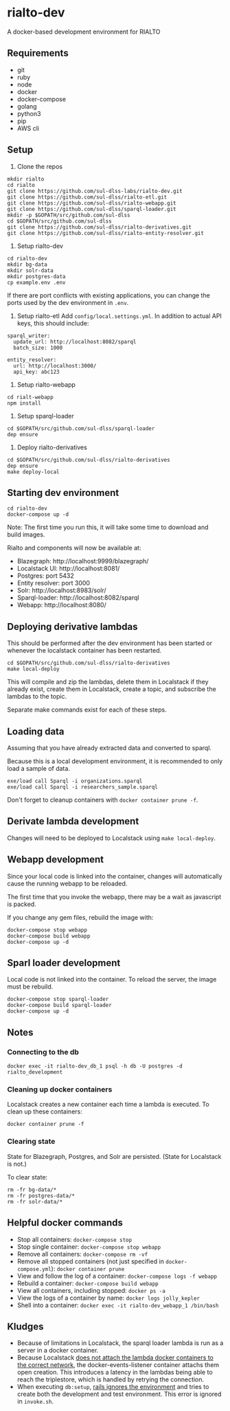 # rialto-dev
A docker-based development environment for RIALTO

## Requirements
* git
* ruby
* node
* docker
* docker-compose
* golang
* python3
* pip
* AWS cli

## Setup
1. Clone the repos

```
mkdir rialto
cd rialto
git clone https://github.com/sul-dlss-labs/rialto-dev.git
git clone https://github.com/sul-dlss/rialto-etl.git
git clone https://github.com/sul-dlss/rialto-webapp.git
git clone https://github.com/sul-dlss/sparql-loader.git
mkdir -p $GOPATH/src/github.com/sul-dlss
cd $GOPATH/src/github.com/sul-dlss
git clone https://github.com/sul-dlss/rialto-derivatives.git
git clone https://github.com/sul-dlss/rialto-entity-resolver.git
```

1. Setup rialto-dev
```
cd rialto-dev
mkdir bg-data
mkdir solr-data
mkdir postgres-data
cp example.env .env
```

If there are port conflicts with existing applications, you can change the ports
used by the dev environment in `.env`.

1. Setup rialto-etl
Add `config/local.settings.yml`. In addition to actual API keys, this should include:

```
sparql_writer:
  update_url: http://localhost:8082/sparql
  batch_size: 1000

entity_resolver:
  url: http://localhost:3000/
  api_key: abc123
```

1. Setup rialto-webapp
```
cd rialt-webapp
npm install
```

1. Setup sparql-loader
```
cd $GOPATH/src/github.com/sul-dlss/sparql-loader
dep ensure
```

1. Deploy rialto-derivatives
```
cd $GOPATH/src/github.com/sul-dlss/rialto-derivatives
dep ensure
make deploy-local
```

## Starting dev environment
```
cd rialto-dev
docker-compose up -d
```

Note: The first time you run this, it will take some time to download and build images.

Rialto and components will now be available at:
* Blazegraph: http://localhost:9999/blazegraph/
* Localstack UI: http://localhost:8081/
* Postgres: port 5432
* Entity resolver: port 3000
* Solr: http://localhost:8983/solr/
* Sparql-loader: http://localhost:8082/sparql
* Webapp: http://localhost:8080/

## Deploying derivative lambdas
This should be performed after the dev environment has been started or whenever
the localstack container has been restarted.
```
cd $GOPATH/src/github.com/sul-dlss/rialto-derivatives
make local-deploy
```

This will compile and zip the lambdas, delete them in Localstack if they already exist,
create them in Localstack, create a topic, and subscribe the lambdas to the topic.

Separate make commands exist for each of these steps.

## Loading data
Assuming that you have already extracted data and converted to sparql.

Because this is a local development environment, it is recommended to only load
a sample of data.

```
exe/load call Sparql -i organizations.sparql
exe/load call Sparql -i researchers_sample.sparql
```

Don't forget to cleanup containers with `docker container prune -f`.

## Derivate lambda development
Changes will need to be deployed to Localstack using `make local-deploy`.

## Webapp development
Since your local code is linked into the container, changes will automatically cause
the running webapp to be reloaded.

The first time that you invoke the webapp, there may be a wait as javascript is packed.

If you change any gem files, rebuild the image with:
```
docker-compose stop webapp
docker-compose build webapp
docker-compose up -d
```

## Sparl loader development
Local code is not linked into the container. To reload the server, the image must be rebuild.
```
docker-compose stop sparql-loader
docker-compose build sparql-loader
docker-compose up -d
```

## Notes
### Connecting to the db
```
docker exec -it rialto-dev_db_1 psql -h db -U postgres -d rialto_development
```

### Cleaning up docker containers
Localstack creates a new container each time a lambda is executed. To clean up these containers:
```
docker container prune -f
```

### Clearing state
State for Blazegraph, Postgres, and Solr are persisted. (State for Localstack is not.)

To clear state:
```
rm -fr bg-data/*
rm -fr postgres-data/*
rm -fr solr-data/*
```

## Helpful docker commands
* Stop all containers: `docker-compose stop`
* Stop single container: `docker-compose stop webapp`
* Remove all containers: `docker-compose rm -vf`
* Remove all stopped containers (not just specified in `docker-compose.yml`): `docker container prune`
* View and follow the log of a container: `docker-compose logs -f webapp`
* Rebuild a container: `docker-compose build webapp`
* View all containers, including stopped: `docker ps -a`
* View the logs of a container by name: `docker logs jolly_kepler`
* Shell into a container: `docker exec -it rialto-dev_webapp_1 /bin/bash`

## Kludges
* Because of limitations in Localstack, the sparql loader lambda is run as a server in
  a docker container.
* Because Localstack [does not attach the lambda docker containers to the correct network](https://github.com/localstack/localstack/issues/381),
  the docker-events-listener container attachs them open creation. This introduces
  a latency in the lambdas being able to reach the triplestore, which is handled
  by retrying the connection.
* When executing `db:setup`, [rails ignores the environment](https://github.com/rails/rails/issues/27299)
  and tries to create both the development and test environment. This error is
  ignored in `invoke.sh`.
